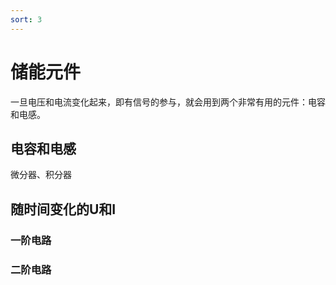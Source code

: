 ```yaml
---
sort: 3
---
```

# 储能元件

一旦电压和电流变化起来，即有信号的参与，就会用到两个非常有用的元件：电容和电感。

## 电容和电感

微分器、积分器



## 随时间变化的U和I

### 一阶电路


### 二阶电路




